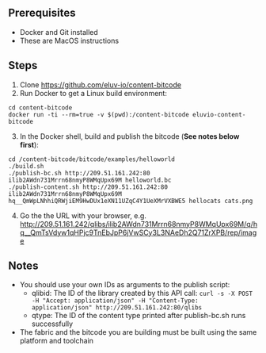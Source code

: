 ## Prerequisites
* Docker and Git installed
* These are MacOS instructions

## Steps
1. Clone https://github.com/eluv-io/content-bitcode
1. Run Docker to get a Linux build environment:
```
cd content-bitcode
docker run -ti --rm=true -v $(pwd):/content-bitcode eluvio-content-bitcode
```
3. In the Docker shell, build and publish the bitcode (**See notes below first**):
```
cd /content-bitcode/bitcode/examples/helloworld
./build.sh
./publish-bc.sh http://209.51.161.242:80 ilib2AWdn731Mrrn68nmyP8WMqUpx69M helloworld.bc
./publish-content.sh http://209.51.161.242:80 ilib2AWdn731Mrrn68nmyP8WMqUpx69M hq__QmWpLNhhiQRWjiEM9HwDUx1eXN11UZqC4Y1UeXMrVXBWE5 hellocats cats.png
```
4. Go the the URL with your browser, e.g. http://209.51.161.242/qlibs/ilib2AWdn731Mrrn68nmyP8WMqUpx69M/q/hq__QmTsVdyw1qHPjc9TnEbJpP6jVwSCy3L3NAeDh2Q71ZrXPB/rep/image

## Notes
* You should use your own IDs as arguments to the publish script:
  * qlibid: The ID of the library created by this API call: `curl -s -X POST -H "Accept: application/json" -H "Content-Type: application/json" http://209.51.161.242:80/qlibs`
  * qtype: The ID of the content type printed after publish-bc.sh runs successfully
* The fabric and the bitcode you are building must be built using the same platform and toolchain
